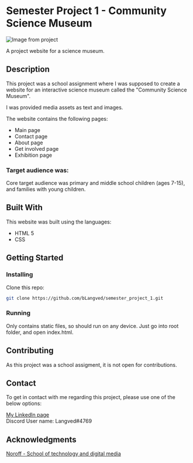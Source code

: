 # Semester Project 1 - Community Science Museum

![Image from project](https://github.com/bLangved/semester_project_1/assets/101604131/b8aefe61-c6da-48fc-a7db-c6c1661c4f11)


A project website for a science museum. 

## Description

This project was a school assignment where I was supposed to create a website for an interactive science museum called the "Community Science Museum". 

I was provided media assets as text and images. 

The website contains the following pages:

- Main page
- Contact page
- About page
- Get involved page
- Exhibition page

### Target audience was: 
Core target audience was primary and middle school children (ages 7-15), and families with young children. 

## Built With

This website was built using the languages: 

- HTML 5
- CSS

## Getting Started

### Installing

Clone this repo:

```bash
git clone https://github.com/bLangved/semester_project_1.git
```

### Running

Only contains static files, so should run on any device. Just go into root folder, and open index.html.

## Contributing

As this project was a school assigment, it is not open for contributions.

## Contact

To get in contact with me regarding this project, please use one of the below options:

[My LinkedIn page](https://www.linkedin.com/in/bj%C3%B8rnar-heian-langved-23157b246/)
<br>
Discord User name: Langved#4769


## Acknowledgments

[Noroff - School of technology and digital media](https://www.noroff.no/en)
